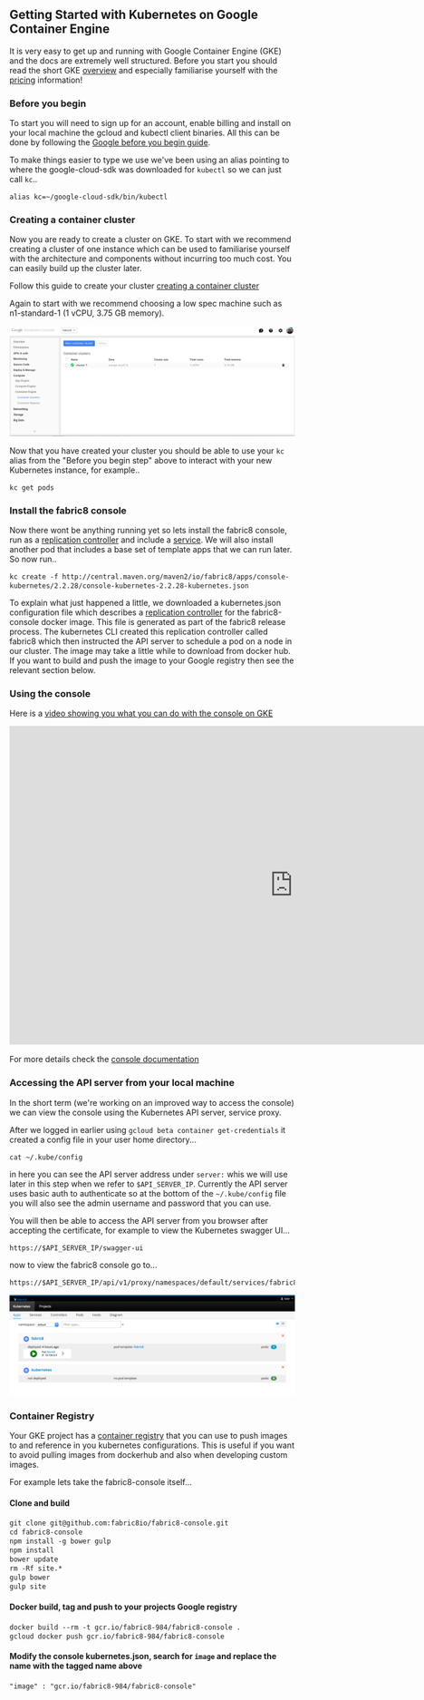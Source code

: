 ## Getting Started with Kubernetes on Google Container Engine

It is very easy to get up and running with Google Container Engine (GKE) and the docs are extremely well structured.  Before you start you should read the short GKE [overview](https://cloud.google.com/container-engine/docs/#overview) and especially familiarise yourself with the [pricing](https://cloud.google.com/container-engine/docs/#pricing) information!

### Before you begin
To start you will need to sign up for an account, enable billing and install on your local machine the gcloud and kubectl client binaries.  All this can be done by following the [Google before you begin guide](https://cloud.google.com/container-engine/docs/before-you-begin).

To make things easier to type we use we've been using an alias pointing to where the google-cloud-sdk was downloaded for `kubectl` so we can just call `kc`..

    alias kc=~/google-cloud-sdk/bin/kubectl

### Creating a container cluster

Now you are ready to create a cluster on GKE.  To start with we recommend creating a cluster of one instance which can be used to familiarise yourself with the architecture and components without incurring too much cost.  You can easily build up the cluster later.

Follow this guide to create your cluster [creating a container cluster](https://cloud.google.com/container-engine/docs/clusters/operations#creating_a_container_cluster)

Again to start with we recommend choosing a low spec machine such as n1-standard-1 (1 vCPU, 3.75 GB memory).

![GKE create cluster screenshot](../images/gkeCreateCluster.png)

Now that you have created your cluster you should be able to use your `kc` alias from the "Before you begin step" above to interact with your new Kubernetes instance, for example..

    kc get pods

### Install the fabric8 console

Now there wont be anything running yet so lets install the fabric8 console, run as a [replication controller](https://cloud.google.com/container-engine/docs/replicationcontrollers/) and include a [service](https://cloud.google.com/container-engine/docs/services/).  We will also install another pod that includes a base set of template apps that we can run later.  So now run..

    kc create -f http://central.maven.org/maven2/io/fabric8/apps/console-kubernetes/2.2.28/console-kubernetes-2.2.28-kubernetes.json

To explain what just happened a little, we downloaded a kubernetes.json configuration file which describes a [replication controller](https://cloud.google.com/container-engine/docs/replicationcontrollers/) for the fabric8-console docker image.  This file is generated as part of the fabric8 release process.  The kubernetes CLI created this replication controller called fabric8 which then instructed the API server to schedule a pod on a node in our cluster.  The image may take a little while to download from docker hub.  If you want to build and push the image to your Google registry then see the relevant section below.

### Using the console

Here is a [video showing you what you can do with the console on GKE](https://vimeo.com/134408470)

<div class="row">
  <p class="text-center">
      <iframe src="https://player.vimeo.com/video/134408470" width="1000" height="562" frameborder="0" webkitallowfullscreen mozallowfullscreen allowfullscreen></iframe>
  </p>
</div>

For more details check the [console documentation](console.html)

### Accessing the API server from your local machine

In the short term (we're working on an improved way to access the console) we can view the console using the Kubernetes API server, service proxy.

After we logged in earlier using `gcloud beta container get-credentials` it created a config file in your user home directory...

    cat ~/.kube/config

in here you can see the API server address under `server:` whis we will use later in this step when we refer to `$API_SERVER_IP`.  Currently the API server uses basic auth to authenticate so at the bottom of the `~/.kube/config` file you will also see the admin username and password that you can use.

You will then be able to access the API server from you browser after accepting the certificate, for example to view the Kubernetes swagger UI...

    https://$API_SERVER_IP/swagger-ui

now to view the fabric8 console go to...

    https://$API_SERVER_IP/api/v1/proxy/namespaces/default/services/fabric8/

![fabric8 console on GKE screenshot](../images/gkeApps.png)

### Container Registry

Your GKE project has a [container registry](https://cloud.google.com/tools/container-registry/) that you can use to push images to and reference in you kubernetes configurations.  This is useful if you want to avoid pulling images from dockerhub and also when developing custom images.

For example lets take the fabric8-console itself...

#### Clone and build

    git clone git@github.com:fabric8io/fabric8-console.git
    cd fabric8-console
    npm install -g bower gulp
    npm install
    bower update
    rm -Rf site.*
    gulp bower
    gulp site

#### Docker build, tag and push to your projects Google registry

    docker build --rm -t gcr.io/fabric8-984/fabric8-console .
    gcloud docker push gcr.io/fabric8-984/fabric8-console

#### Modify the console kubernetes.json, search for `image` and replace the name with the tagged name above

    "image" : "gcr.io/fabric8-984/fabric8-console"
